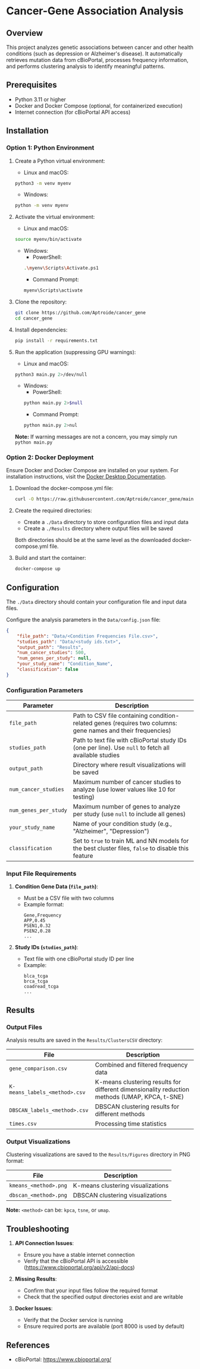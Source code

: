 # Cancer-Gene Association Analysis

## Overview

This project analyzes genetic associations between cancer and other health conditions (such as depression or Alzheimer's disease). It automatically retrieves mutation data from cBioPortal, processes frequency information, and performs clustering analysis to identify meaningful patterns.

## Prerequisites

- Python 3.11 or higher
- Docker and Docker Compose (optional, for containerized execution)
- Internet connection (for cBioPortal API access)

## Installation

### Option 1: Python Environment

1. Create a Python virtual environment:
   - Linux and macOS:
   ```bash
   python3 -m venv myenv
   ```
   - Windows:
   ```bash
   python -m venv myenv
   ```

2. Activate the virtual environment:
   - Linux and macOS:
   ```bash
   source myenv/bin/activate
   ```
   - Windows:
     - PowerShell:
     ```bash
     .\myenv\Scripts\Activate.ps1
     ```
     - Command Prompt:
     ```bash
     myenv\Scripts\activate
     ```

3. Clone the repository:
   ```bash
   git clone https://github.com/Aptroide/cancer_gene
   cd cancer_gene
   ```

4. Install dependencies:
   ```bash
   pip install -r requirements.txt
   ```

5. Run the application (suppressing GPU warnings):
   - Linux and macOS:
   ```bash
   python3 main.py 2>/dev/null
   ```
   - Windows:
     - PowerShell:
     ```bash
     python main.py 2>$null
     ```
     - Command Prompt:
     ```bash
     python main.py 2>nul
     ```
   
   **Note:** If warning messages are not a concern, you may simply run `python main.py`

### Option 2: Docker Deployment

Ensure Docker and Docker Compose are installed on your system. For installation instructions, visit the [Docker Desktop Documentation](https://docs.docker.com/desktop/).

1. Download the docker-compose.yml file:
   ```bash
   curl -O https://raw.githubusercontent.com/Aptroide/cancer_gene/main/docker-compose.yml
   ```

2. Create the required directories:
   - Create a `./Data` directory to store configuration files and input data
   - Create a `./Results` directory where output files will be saved
   
   Both directories should be at the same level as the downloaded docker-compose.yml file.

3. Build and start the container:
   ```bash
   docker-compose up
   ```

## Configuration

The `./Data` directory should contain your configuration file and input data files.

Configure the analysis parameters in the `Data/config.json` file:

```json
{
    "file_path": "Data/<Condition Frequencies File.csv>",
    "studies_path": "Data/<study ids.txt>",
    "output_path": "Results",
    "num_cancer_studies": 500,
    "num_genes_per_study": null,
    "your_study_name": "Condition_Name",
    "classification": false
}
```

### Configuration Parameters

| Parameter | Description |
|-----------|-------------|
| `file_path` | Path to CSV file containing condition-related genes (requires two columns: gene names and their frequencies) |
| `studies_path` | Path to text file with cBioPortal study IDs (one per line). Use `null` to fetch all available studies |
| `output_path` | Directory where result visualizations will be saved |
| `num_cancer_studies` | Maximum number of cancer studies to analyze (use lower values like 10 for testing) |
| `num_genes_per_study` | Maximum number of genes to analyze per study (use `null` to include all genes) |
| `your_study_name` | Name of your condition study (e.g., "Alzheimer", "Depression") |
| `classification` | Set to `true` to train ML and NN models for the best cluster files, `false` to disable this feature |

### Input File Requirements

1. **Condition Gene Data (`file_path`)**:
   - Must be a CSV file with two columns
   - Example format:
     ```
     Gene,Frequency
     APP,0.45
     PSEN1,0.32
     PSEN2,0.28
     ...
     ```

2. **Study IDs (`studies_path`)**:
   - Text file with one cBioPortal study ID per line
   - Example:
     ```
     blca_tcga
     brca_tcga
     coadread_tcga
     ...
     ```

## Results

### Output Files

Analysis results are saved in the `Results/ClustersCSV` directory:

| File | Description |
|------|-------------|
| `gene_comparison.csv` | Combined and filtered frequency data |
| `K-means_labels_<method>.csv` | K-means clustering results for different dimensionality reduction methods (UMAP, KPCA, t-SNE) |
| `DBSCAN_labels_<method>.csv` | DBSCAN clustering results for different methods |
| `times.csv` | Processing time statistics |

### Output Visualizations

Clustering visualizations are saved to the `Results/Figures` directory in PNG format:

| File | Description |
|------|-------------|
| `kmeans_<method>.png` | K-means clustering visualizations |
| `dbscan_<method>.png` | DBSCAN clustering visualizations |

**Note:** `<method>` can be: `kpca`, `tsne`, or `umap`.

## Troubleshooting

1. **API Connection Issues**: 
   - Ensure you have a stable internet connection
   - Verify that the cBioPortal API is accessible (https://www.cbioportal.org/api/v2/api-docs)

2. **Missing Results**:
   - Confirm that your input files follow the required format
   - Check that the specified output directories exist and are writable

3. **Docker Issues**:
   - Verify that the Docker service is running
   - Ensure required ports are available (port 8000 is used by default)

## References

- cBioPortal: https://www.cbioportal.org/
